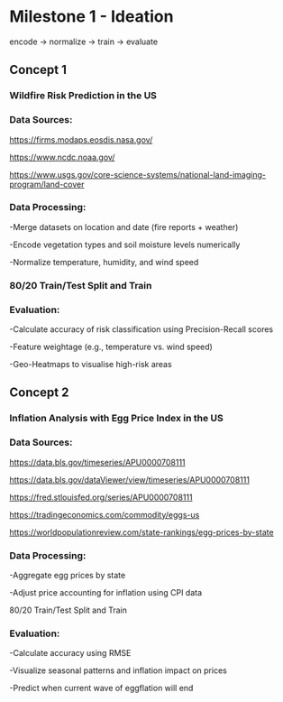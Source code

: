# Milestone 1 - Ideation
encode -> normalize -> train -> evaluate

## Concept 1 
### Wildfire Risk Prediction in the US

### Data Sources:

https://firms.modaps.eosdis.nasa.gov/

https://www.ncdc.noaa.gov/

https://www.usgs.gov/core-science-systems/national-land-imaging-program/land-cover


### Data Processing:

-Merge datasets on location and date (fire reports + weather)

-Encode vegetation types and soil moisture levels numerically

-Normalize temperature, humidity, and wind speed


### 80/20 Train/Test Split and Train


### Evaluation:

-Calculate accuracy of risk classification using Precision-Recall scores

-Feature weightage (e.g., temperature vs. wind speed)

-Geo-Heatmaps to visualise high-risk areas


## Concept 2
### Inflation Analysis with Egg Price Index in the US

### Data Sources:

https://data.bls.gov/timeseries/APU0000708111

https://data.bls.gov/dataViewer/view/timeseries/APU0000708111

https://fred.stlouisfed.org/series/APU0000708111

https://tradingeconomics.com/commodity/eggs-us

https://worldpopulationreview.com/state-rankings/egg-prices-by-state


### Data Processing:

-Aggregate egg prices by state

-Adjust price accounting for inflation using CPI data


80/20 Train/Test Split and Train


### Evaluation:

-Calculate accuracy using RMSE

-Visualize seasonal patterns and inflation impact on prices

-Predict when current wave of eggflation will end

